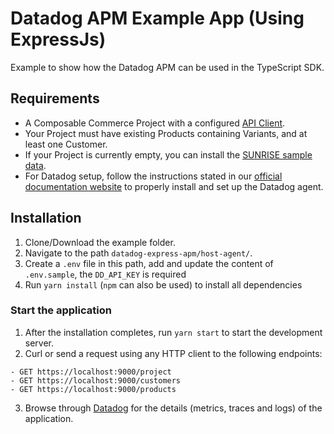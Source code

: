 # Datadog APM Example App (Using ExpressJs)

Example to show how the Datadog APM can be used in the TypeScript SDK.

## Requirements

- A Composable Commerce Project with a configured [API Client](https://docs.commercetools.com/sdk/js-sdk-getting-started).
- Your Project must have existing Products containing Variants, and at least one Customer.
- If your Project is currently empty, you can install the [SUNRISE sample data](https://github.com/commercetools/commercetools-sunrise-data).
- For Datadog setup, follow the instructions stated in our [official documentation website](https://docs.commercetools.com/sdk/observability/datadog#typescript-sdk) to properly install and set up the Datadog agent.

## Installation

1. Clone/Download the example folder.
2. Navigate to the path `datadog-express-apm/host-agent/`.
3. Create a `.env` file in this path, add and update the content of `.env.sample`, the `DD_API_KEY` is required
4. Run `yarn install` (`npm` can also be used) to install all dependencies

### Start the application

1. After the installation completes, run `yarn start` to start the development server.
2. Curl or send a request using any HTTP client to the following endpoints:

```http
- GET https://localhost:9000/project
- GET https://localhost:9000/customers
- GET https://localhost:9000/products
```

3. Browse through [Datadog](https://app.datadoghq.eu/) for the details (metrics, traces and logs) of the application.

